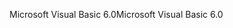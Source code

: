 <span data-ttu-id="1a6bf-101">Microsoft Visual Basic 6.0</span><span class="sxs-lookup"><span data-stu-id="1a6bf-101">Microsoft Visual Basic 6.0</span></span>